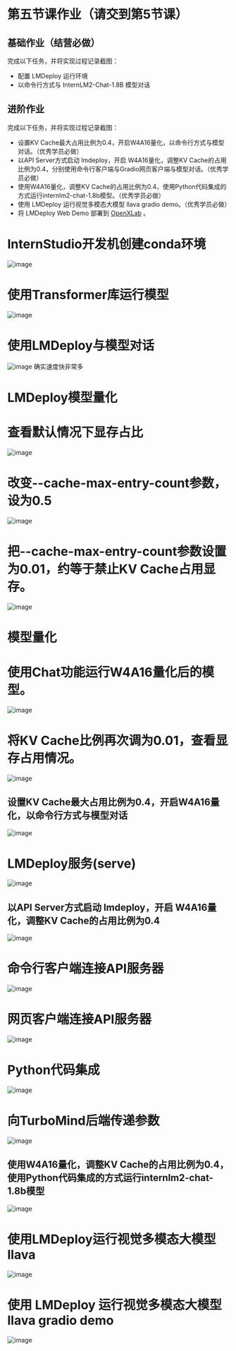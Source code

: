 # 第五节课作业（请交到第5节课）

## 基础作业（结营必做）
完成以下任务，并将实现过程记录截图：
- 配置 LMDeploy 运行环境
- 以命令行方式与 InternLM2-Chat-1.8B 模型对话

## 进阶作业

完成以下任务，并将实现过程记录截图：
- 设置KV Cache最大占用比例为0.4，开启W4A16量化，以命令行方式与模型对话。（优秀学员必做）
- 以API Server方式启动 lmdeploy，开启 W4A16量化，调整KV Cache的占用比例为0.4，分别使用命令行客户端与Gradio网页客户端与模型对话。（优秀学员必做）
- 使用W4A16量化，调整KV Cache的占用比例为0.4，使用Python代码集成的方式运行internlm2-chat-1.8b模型。（优秀学员必做）
- 使用 LMDeploy 运行视觉多模态大模型 llava gradio demo。（优秀学员必做）
- 将 LMDeploy Web Demo 部署到 [OpenXLab](../tools/openxlab-deploy/) 。


# InternStudio开发机创建conda环境
![image](https://github.com/970602/InternLM2-Course/assets/144504645/af79ce2c-a743-4085-8b07-d7701eb065bd)
# 使用Transformer库运行模型
![image](https://github.com/970602/InternLM2-Course/assets/144504645/d13ea5a7-9389-4e39-8bee-f8871f625934)
# 使用LMDeploy与模型对话
![image](https://github.com/970602/InternLM2-Course/assets/144504645/67654772-b580-4cd1-a091-ae203c781b07)
确实速度快非常多
# LMDeploy模型量化
#  查看默认情况下显存占比
![image](https://github.com/970602/InternLM2-Course/assets/144504645/215736e9-3d75-494a-8292-a338770d941a)
# 改变--cache-max-entry-count参数，设为0.5
![image](https://github.com/970602/InternLM2-Course/assets/144504645/a486fa66-ae76-4014-840a-f2d17065ff42)

# 把--cache-max-entry-count参数设置为0.01，约等于禁止KV Cache占用显存。
![image](https://github.com/970602/InternLM2-Course/assets/144504645/29dd4487-683f-42ae-974b-291d8f71fe81)

# 模型量化
# 使用Chat功能运行W4A16量化后的模型。
![image](https://github.com/970602/InternLM2-Course/assets/144504645/46868743-49f5-4f34-966a-b0d293ab0cce)
# 将KV Cache比例再次调为0.01，查看显存占用情况。
![image](https://github.com/970602/InternLM2-Course/assets/144504645/16aad920-cd93-4b9b-bd70-0f84163167d1)

## 设置KV Cache最大占用比例为0.4，开启W4A16量化，以命令行方式与模型对话
![image](https://github.com/970602/InternLM2-Course/assets/144504645/4213aaaa-08d5-43a8-8469-ca25cc4a630c)
##
# LMDeploy服务(serve)
![image](https://github.com/970602/InternLM2-Course/assets/144504645/5b00638f-e5cd-423b-b601-a87e8295e8cb)

## 以API Server方式启动 lmdeploy，开启 W4A16量化，调整KV Cache的占用比例为0.4
![image](https://github.com/970602/InternLM2-Course/assets/144504645/20ab6627-8c7f-446b-be2a-9389f4efaab2)

# 命令行客户端连接API服务器

![image](https://github.com/970602/InternLM2-Course/assets/144504645/c87bd947-cdd9-4e92-b896-e99e3129fb83)
# 网页客户端连接API服务器
![image](https://github.com/970602/InternLM2-Course/assets/144504645/f5224d80-e604-410c-b1ac-4274afe63969)
# Python代码集成
![image](https://github.com/970602/InternLM2-Course/assets/144504645/4097e56a-931a-4ea8-bccd-eda057c30cb2)
# 向TurboMind后端传递参数
![image](https://github.com/970602/InternLM2-Course/assets/144504645/75635776-6052-4a92-b268-c65a4d719c67)
## 使用W4A16量化，调整KV Cache的占用比例为0.4，使用Python代码集成的方式运行internlm2-chat-1.8b模型

![image](https://github.com/970602/InternLM2-Course/assets/144504645/2315f316-72af-4ac5-aed5-8f9fff80d87f)

# 使用LMDeploy运行视觉多模态大模型llava
![image](https://github.com/970602/InternLM2-Course/assets/144504645/b8a3f1db-119c-4f5c-9642-fc6f5253fcd1)
# 使用 LMDeploy 运行视觉多模态大模型 llava gradio demo
![image](https://github.com/970602/InternLM2-Course/assets/144504645/06eab683-09a4-4f84-8984-00e849d8512e)
